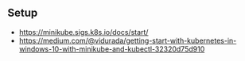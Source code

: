 ## Setup
- https://minikube.sigs.k8s.io/docs/start/
- https://medium.com/@vidurada/getting-start-with-kubernetes-in-windows-10-with-minikube-and-kubectl-32320d75d910

